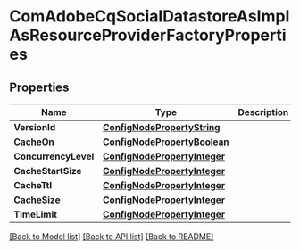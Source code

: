 # ComAdobeCqSocialDatastoreAsImplAsResourceProviderFactoryProperties

## Properties
Name | Type | Description | Notes
------------ | ------------- | ------------- | -------------
**VersionId** | [**ConfigNodePropertyString**](configNodePropertyString.md) |  | [optional] 
**CacheOn** | [**ConfigNodePropertyBoolean**](configNodePropertyBoolean.md) |  | [optional] 
**ConcurrencyLevel** | [**ConfigNodePropertyInteger**](configNodePropertyInteger.md) |  | [optional] 
**CacheStartSize** | [**ConfigNodePropertyInteger**](configNodePropertyInteger.md) |  | [optional] 
**CacheTtl** | [**ConfigNodePropertyInteger**](configNodePropertyInteger.md) |  | [optional] 
**CacheSize** | [**ConfigNodePropertyInteger**](configNodePropertyInteger.md) |  | [optional] 
**TimeLimit** | [**ConfigNodePropertyInteger**](configNodePropertyInteger.md) |  | [optional] 

[[Back to Model list]](../README.md#documentation-for-models) [[Back to API list]](../README.md#documentation-for-api-endpoints) [[Back to README]](../README.md)


